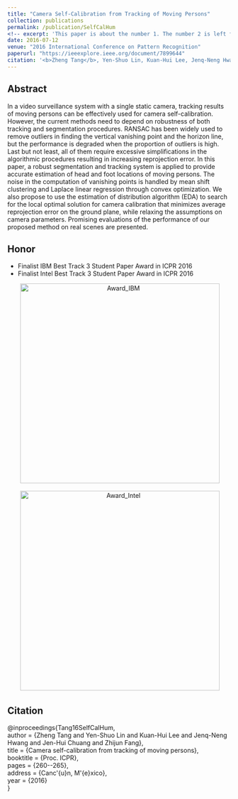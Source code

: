 ```yaml
---
title: "Camera Self-Calibration from Tracking of Moving Persons"
collection: publications
permalink: /publication/SelfCalHum
<!-- excerpt: 'This paper is about the number 1. The number 2 is left for future work.' -->
date: 2016-07-12
venue: "2016 International Conference on Pattern Recognition"
paperurl: "https://ieeexplore.ieee.org/document/7899644"
citation: '<b>Zheng Tang</b>, Yen-Shuo Lin, Kuan-Hui Lee, Jenq-Neng Hwang, Jen-Hui Chuang and Zhijun Fang. "Camera Self-Calibration from Tracking of Moving Persons". <i>Proceedings of 2016 International Conference on Pattern Recognition (ICPR 2016)</i>. pp. 260-265. 2016.'
---
```

## Abstract
In a video surveillance system with a single static camera, tracking results of moving persons can be effectively used for camera self-calibration. However, the current methods need to depend on robustness of both tracking and segmentation procedures. RANSAC has been widely used to remove outliers in finding the vertical vanishing point and the horizon line, but the performance is degraded when the proportion of outliers is high. Last but not least, all of them require excessive simplifications in the algorithmic procedures resulting in increasing reprojection error. In this paper, a robust segmentation and tracking system is applied to provide accurate estimation of head and foot locations of moving persons. The noise in the computation of vanishing points is handled by mean shift clustering and Laplace linear regression through convex optimization. We also propose to use the estimation of distribution algorithm (EDA) to search for the local optimal solution for camera calibration that minimizes average reprojection error on the ground plane, while relaxing the assumptions on camera parameters. Promising evaluations of the performance of our proposed method on real scenes are presented.


## Honor
* Finalist IBM Best Track 3 Student Paper Award in ICPR 2016
* Finalist Intel Best Track 3 Student Paper Award in ICPR 2016
<p align="center">
  <img src="http://zhengthomastang.github.io/images/SelfCalHum_award1.jpg?raw=true" alt="Award_IBM" style="width: 450px;"/> 
</p>
<p align="center">
  <img src="http://zhengthomastang.github.io/images/SelfCalHum_award2.jpg?raw=true" alt="Award_Intel" style="width: 450px;"/> 
</p>


## Citation
@inproceedings{Tang16SelfCalHum,  
author = {Zheng Tang and Yen-Shuo Lin and Kuan-Hui Lee and Jenq-Neng Hwang and Jen-Hui Chuang and Zhijun Fang},  
title = {Camera self-calibration from tracking of moving persons},  
booktitle = {Proc. ICPR},  
pages = {260--265},  
address = {Canc\'{u}n, M\'{e}xico},  
year = {2016}  
}